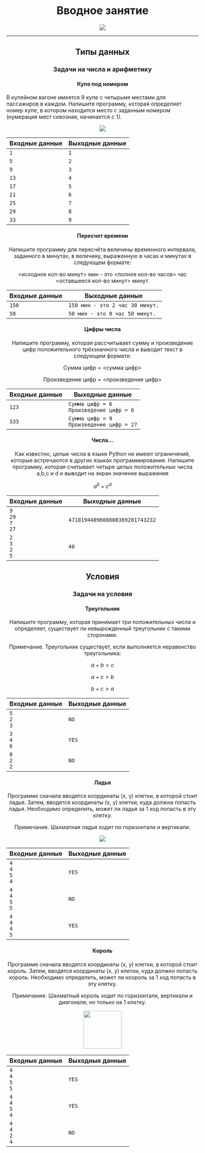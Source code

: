 <h1 align="center">Вводное занятие</h1>

<p align="center">
  <img src="https://s3.dualstack.us-east-2.amazonaws.com/pythondotorg-assets/media/community/logos/python-logo-only.png" align="center">
</p>
<hr>

<h2 align="center">Типы данных</h2>
<h3 align="center">Задачи на числа и арифметику</h3>
<h4 align="center">Купе под номером</h4>
<p>В купейном вагоне имеется 9 купе с четырьмя местами для пассажиров в каждом. Напишите программу, которая определяет номер купе, в котором находится место с заданным номером (нумерация мест сквозная, начинается с 1).</p>
<p align="center">
  <img src="https://ucarecdn.com/759a79a5-79d0-489a-8d2c-cc337483d2af/">
</p>

Входные данные | Выходные данные
---------------|-----------------|
`1` | `1`
`5` | `2`
`9` | `3`
`13` | `4`
`17` | `5`
`21` | `6`
`25` | `7`
`29` | `8`
`33` | `9`

<h4 align="center">Пересчет времени</h4>
<p align="center">Напишите программу для пересчёта величины временного интервала, заданного в минутах, в величину, выраженную в часах и минутах в следующем формате:</p>
<p align="center"><исходное кол-во минут> мин - это <полное кол-во часов> час <оставшееся кол-во минут> минут.</p>
  
Входные данные | Выходные данные
---------------|-----------------|
`150` | `150 мин - это 2 час 30 минут.`
`50` | `50 мин - это 0 час 50 минут.`

<h4 align="center">Цифры числа</h4>
<p align="center">Напишите программу, которая рассчитывает сумму и произведение цифр положительного трёхзначного числа и выводит текст в следующем формате:</p>
<p align="center">Сумма цифр = <сумма цифр></p>
<p align="center">Произведение цифр = <произведение цифр></p>
  
Входные данные | Выходные данные
---------------|-----------------|
`123` | `Сумма цифр = 6`<br>`Произведение цифр = 6`
`333` | `Сумма цифр = 9`<br>`Произведение цифр = 27`

<h4 align="center">Числа...</h4>
<p align="center">Как известно, целые числа в языке Python не имеют ограничений, которые встречаются в других языках программирования. Напишите программу, которая считывает четыре целых положительных числа a,b,c и d и выводит на экран значение выражения</p>

```math
a^b + c^d
```
  
Входные данные | Выходные данные
---------------|-----------------|
`9`<br>`29`<br>`7`<br>`27` | `4710194409608608369201743232`
`2`<br>`3`<br>`2`<br>`5` | `40`

<h2 align="center">Условия</h2>
<h3 align="center">Задачи на условия</h3>

<h4 align="center">Треугольник</h4>
<p align="center">Напишите программу, которая принимает три положительных числа и определяет, существует ли невырожденный треугольник с такими сторонами.</p>
<p align="center">Примечание. Треугольник существует, если выполняется неравенство треугольника:</p>

```math
a + b > c
```

```math
a + c > b
```

```math
b + c > a
```
  
Входные данные | Выходные данные
---------------|-----------------|
`5`<br>`2`<br>`3` | `NO`
`3`<br>`4`<br>`6` | `YES`
`8`<br>`2`<br>`2` | `NO`

<h4 align="center">Ладья</h4>
<p align="center">Программе сначала вводятся координаты (x, y) клетки, в которой стоит ладья. Затем, вводятся координаты (x, y) клетки, куда должна попасть ладья. Необходимо определить, может ли ладья за 1 ход попасть в эту клетку.</p>
<p align="center">Примечание. Шахматная ладья ходит по горизонтали и вертикали.</p>

<p align="center">
  <img src="https://ucarecdn.com/c13b2aac-577c-45a5-b29e-7136842cb955/" align="center">
</p>

Входные данные | Выходные данные
---------------|-----------------|
`4`<br>`4`<br>`5`<br>`4` | `YES`
`4`<br>`4`<br>`5`<br>`5` | `NO`
`4`<br>`4`<br>`4`<br>`5` | `YES`

<h4 align="center">Король</h4>
<p align="center">Программе сначала вводятся координаты (x, y) клетки, в которой стоит король. Затем, вводятся координаты (x, y) клетки, куда должен попасть король. Необходимо определить, может ли коороль за 1 ход попасть в эту клетку.</p>
<p align="center">Примечание. Шахматный король ходит по горизонтали, вертикали и диагонали, но только на 1 клетку.</p>

<p align="center">
  <img src="https://ucarecdn.com/e759d185-a6d3-47c8-96b2-7b52fa03af09/" align="center" width="100">
</p>

Входные данные | Выходные данные
---------------|-----------------|
`4`<br>`4`<br>`5`<br>`5` | `YES`
`4`<br>`4`<br>`5`<br>`4` | `YES`
`4`<br>`4`<br>`2`<br>`4` | `NO`

